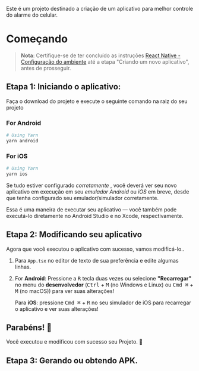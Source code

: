Este é um projeto destinado a criação de um aplicativo para melhor controle do alarme do celular.

# Começando

>**Nota**: Certifique-se de ter concluído as instruções [React Native - Configuração do ambiente](https://reactnative.dev/docs/environment-setup) até a etapa "Criando um novo aplicativo", antes de prosseguir.

## Etapa 1: Iniciando o aplicativo:

Faça o download do projeto e execute o seguinte comando na raiz do seu projeto

### For Android
```bash
# Using Yarn
yarn android
```
### For iOS

```bash
# Using Yarn
yarn ios
```

Se tudo estiver configurado _corretamente_ , você deverá ver seu novo aplicativo em execução em seu _emulador Android_ ou _iOS_ em breve, desde que tenha configurado seu emulador/simulador corretamente.

Essa é uma maneira de executar seu aplicativo — você também pode executá-lo diretamente no Android Studio e no Xcode, respectivamente.

## Etapa 2: Modificando seu aplicativo

Agora que você executou o aplicativo com sucesso, vamos modificá-lo..

1. Para `App.tsx` no editor de texto de sua preferência e edite algumas linhas.
2. For **Android**: Pressione a <kbd>R</kbd> tecla duas vezes ou selecione **"Recarregar"** no menu do **desenvolvedor** (<kbd>Ctrl</kbd> + <kbd>M</kbd> (no Windows e Linux) ou <kbd>Cmd ⌘</kbd> + <kbd>M</kbd> (no macOS)) para ver suas alterações!

   Para **iOS**: pressione <kbd>Cmd ⌘</kbd> + <kbd>R</kbd> no seu simulador de iOS para recarregar o aplicativo e ver suas alterações!

## Parabéns! :tada:

Você executou e modificou com sucesso seu Projeto. :partying_face:

## Etapa 3: Gerando ou obtendo APK.
